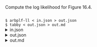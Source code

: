 Compute the log likelihood for Figure 16.4.

<code>
$ arbplf-ll < in.json > out.json
$ tabby < out.json > out.md
</code>

<details>
<summary>in.json</summary>
```json
{
"model_and_data" :
  {
  "edges" : [[5, 0], [5, 1], [5, 6], [6, 2], [6, 7], [7, 3], [7, 4]],
  "edge_rate_coefficients" : [1, 20, 15, 30, 5, 30, 2],
  "rate_divisor" : 300,
  "root_prior" : [0.25, 0.25, 0.25, 0.25],
  "rate_matrix" : [
	 [0, 1, 1, 1],
	 [1, 0, 1, 1],
	 [1, 1, 0, 1],
	 [1, 1, 1, 0]],
  "probability_array" : [
	 [[1, 0, 0, 0],
	  [0, 1, 0, 0],
	  [0, 1, 0, 0],
	  [0, 1, 0, 0],
	  [0, 0, 1, 0],
	  [1, 1, 1, 1],
	  [1, 1, 1, 1],
	  [1, 1, 1, 1]]]
   }
}
```
</details>

<details>
<summary>out.json</summary>
```json
{
  "columns": ["site", "value"],
  "data": [[0, -11.297288182875496]]
}
```
</details>

<details>
<summary>out.md</summary>

|    |   site |               value |
|---:|-------:|--------------------:|
|  0 |      0 | -11.297288182875496 |
</details>
